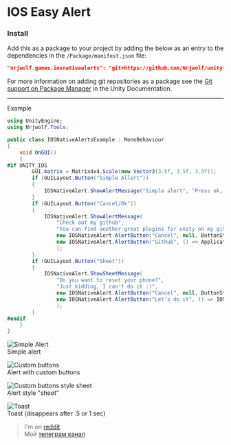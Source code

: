 # IOS Easy Alert

### Install

Add this as a package to your project by adding the below as an entry to the dependencies in the `/Package/manifest.json` file:

```json
"nrjwolf.games.iosnativealerts": "git+https://github.com/Nrjwolf/unity-ios-easy-native-alert" 
```
For more information on adding git repositories as a package see the [Git support on Package Manager](https://docs.unity3d.com/Manual/upm-git.html) in the Unity Documentation.

---

Example
``` c#
using UnityEngine;
using Nrjwolf.Tools;

public class IOSNativeAlertsExample : MonoBehaviour
{
    void OnGUI()
    {
#if UNITY_IOS 
        GUI.matrix = Matrix4x4.Scale(new Vector3(3.5f, 3.5f, 3.5f));
        if (GUILayout.Button("Simple Allert"))
        {
            IOSNativeAlert.ShowAlertMessage("Simple alert", "Press ok, if you're ok");
        }
        if (GUILayout.Button("Cancel/Ok"))
        {
            IOSNativeAlert.ShowAlertMessage(
                "Check out my github",
                "You can find another great plugins for unity on my github account",
                new IOSNativeAlert.AlertButton("Cancel", null, ButtonStyle.Cancel), 
                new IOSNativeAlert.AlertButton("Github", () => Application.OpenURL("https://github.com/Nrjwolf"))
                );
        }
        if (GUILayout.Button("Sheet"))
        {
            IOSNativeAlert.ShowSheetMessage(
                "Do you want to reset your phone?",
                "Just kidding, I can't do it :)",
                new IOSNativeAlert.AlertButton("Cancel", null, ButtonStyle.Cancel),
                new IOSNativeAlert.AlertButton("Let's do it", () => IOSNativeAlert.ShowToast("Reseting..."), ButtonStyle.Destructive)
                );
        }
#endif
    }
}
```

![](https://github.com/Nrjwolf/unity-ios-easy-native-alert/blob/master/images/SimpleAlert.png "Simple Alert") </br>
Simple alert

![](https://github.com/Nrjwolf/unity-ios-easy-native-alert/blob/master/images/AlertButtons.png "Custom buttons") </br>
Alert with custom buttons

![](https://github.com/Nrjwolf/unity-ios-easy-native-alert/blob/master/images/AlertSheets.png "Custom buttons style sheet") </br>
Alert style "sheet"

![](https://github.com/Nrjwolf/unity-ios-easy-native-alert/blob/master/images/Toast.png "Toast") </br>
Toast (disappears after .5 or 1 sec)  

>I'm on [reddit](https://www.reddit.com/r/Nrjwolf/)  
>Мой [телеграм канал](https://t.me/nrjwolf_live)
